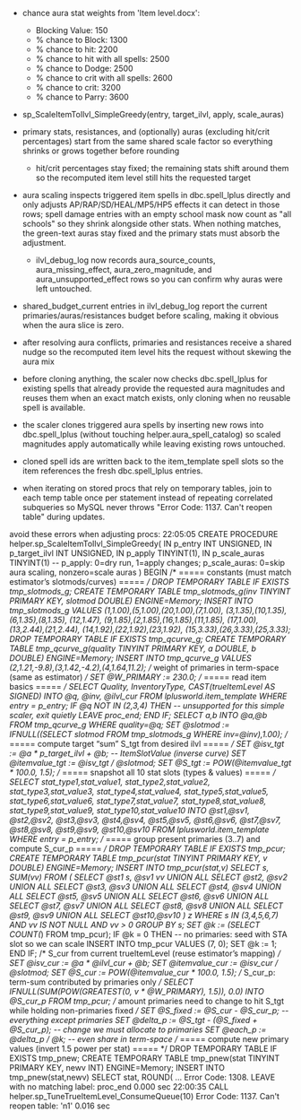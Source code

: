 - chance aura stat weights from 'Item level.docx':
  - Blocking Value: 150
  - % chance to Block: 1300
  - % chance to hit: 2200
  - % chance to hit with all spells: 2500
  - % chance to Dodge: 2500
  - % chance to crit with all spells: 2600
  - % chance to crit: 3200
  - % chance to Parry: 3600

- sp_ScaleItemToIlvl_SimpleGreedy(entry, target_ilvl, apply, scale_auras)
- primary stats, resistances, and (optionally) auras (excluding hit/crit percentages) start from the same shared scale factor so everything shrinks or grows together before rounding
  - hit/crit percentages stay fixed; the remaining stats shift around them so the recomputed item level still hits the requested target
- aura scaling inspects triggered item spells in dbc.spell_lplus directly and only adjusts AP/RAP/SD/HEAL/MP5/HP5 effects it can detect in those rows; spell damage entries with an empty school mask now count as "all schools" so they shrink alongside other stats. When nothing matches, the green-text auras stay fixed and the primary stats must absorb the adjustment.
  - ilvl_debug_log now records aura_source_counts, aura_missing_effect, aura_zero_magnitude, and aura_unsupported_effect rows so you can confirm why auras were left untouched.
- shared_budget_current entries in ilvl_debug_log report the current primaries/auras/resistances budget before scaling, making it obvious when the aura slice is zero.
- after resolving aura conflicts, primaries and resistances receive a shared nudge so the recomputed item level hits the request without skewing the aura mix

- before cloning anything, the scaler now checks dbc.spell_lplus for existing spells that already provide the requested aura magnitudes and reuses them when an exact match exists, only cloning when no reusable spell is available.
- the scaler clones triggered aura spells by inserting new rows into dbc.spell_lplus (without touching helper.aura_spell_catalog) so scaled magnitudes apply automatically while leaving existing rows untouched.
- cloned spell ids are written back to the item_template spell slots so the item references the fresh dbc.spell_lplus entries.
- when iterating on stored procs that rely on temporary tables, join to each temp table once per statement instead of repeating correlated subqueries so MySQL never throws "Error Code: 1137. Can't reopen table" during updates.

avoid these errors when adjusting procs:
22:05:05	CREATE PROCEDURE helper.sp_ScaleItemToIlvl_SimpleGreedy(   IN p_entry INT UNSIGNED,   IN p_target_ilvl INT UNSIGNED,   IN p_apply TINYINT(1),   IN p_scale_auras TINYINT(1)        -- p_apply: 0=dry run, 1=apply changes; p_scale_auras: 0=skip aura scaling, nonzero=scale auras ) BEGIN   /* ===== constants (must match estimator’s slotmods/curves) ===== */   DROP TEMPORARY TABLE IF EXISTS tmp_slotmods_g;   CREATE TEMPORARY TABLE tmp_slotmods_g(inv TINYINT PRIMARY KEY, slotmod DOUBLE) ENGINE=Memory;   INSERT INTO tmp_slotmods_g VALUES     (1,1.00),(5,1.00),(20,1.00),(7,1.00),     (3,1.35),(10,1.35),(6,1.35),(8,1.35),     (12,1.47),     (9,1.85),(2,1.85),(16,1.85),(11,1.85),     (17,1.00),     (13,2.44),(21,2.44),     (14,1.92),(22,1.92),(23,1.92),     (15,3.33),(26,3.33),(25,3.33);    DROP TEMPORARY TABLE IF EXISTS tmp_qcurve_g;   CREATE TEMPORARY TABLE tmp_qcurve_g(quality TINYINT PRIMARY KEY, a DOUBLE, b DOUBLE) ENGINE=Memory;   INSERT INTO tmp_qcurve_g VALUES (2,1.21,-9.8),(3,1.42,-4.2),(4,1.64,11.2);    /* weight of primaries in term-space (same as estimator) */   SET @W_PRIMARY := 230.0;    /* ===== read item basics ===== */   SELECT Quality, InventoryType, CAST(trueItemLevel AS SIGNED)     INTO @q, @inv, @ilvl_cur   FROM lplusworld.item_template   WHERE entry = p_entry;    IF @q NOT IN (2,3,4) THEN     -- unsupported for this simple scaler, exit quietly     LEAVE proc_end;   END IF;    SELECT a,b INTO @a,@b FROM tmp_qcurve_g WHERE quality=@q;   SET @slotmod := IFNULL((SELECT slotmod FROM tmp_slotmods_g WHERE inv=@inv),1.00);    /* ===== compute target “sum” S_tgt from desired ilvl ===== */   SET @isv_tgt       := @a * p_target_ilvl + @b;     -- ItemSlotValue (inverse curve)   SET @itemvalue_tgt := @isv_tgt / @slotmod;   SET @S_tgt         := POW(@itemvalue_tgt * 100.0, 1.5);    /* ===== snapshot all 10 stat slots (types & values) ===== */   SELECT stat_type1,stat_value1, stat_type2,stat_value2, stat_type3,stat_value3,          stat_type4,stat_value4, stat_type5,stat_value5, stat_type6,stat_value6,          stat_type7,stat_value7, stat_type8,stat_value8, stat_type9,stat_value9,          stat_type10,stat_value10   INTO  @st1,@sv1, @st2,@sv2, @st3,@sv3,         @st4,@sv4, @st5,@sv5, @st6,@sv6,         @st7,@sv7, @st8,@sv8, @st9,@sv9,         @st10,@sv10   FROM lplusworld.item_template   WHERE entry = p_entry;    /* ===== group present primaries (3..7) and compute S_cur_p ===== */   DROP TEMPORARY TABLE IF EXISTS tmp_pcur;   CREATE TEMPORARY TABLE tmp_pcur(stat TINYINT PRIMARY KEY, v DOUBLE) ENGINE=Memory;    INSERT INTO tmp_pcur(stat,v)   SELECT s, SUM(vv) FROM (     SELECT @st1 s, @sv1 vv UNION ALL     SELECT @st2, @sv2 UNION ALL     SELECT @st3, @sv3 UNION ALL     SELECT @st4, @sv4 UNION ALL     SELECT @st5, @sv5 UNION ALL     SELECT @st6, @sv6 UNION ALL     SELECT @st7, @sv7 UNION ALL     SELECT @st8, @sv8 UNION ALL     SELECT @st9, @sv9 UNION ALL     SELECT @st10,@sv10   ) z   WHERE s IN (3,4,5,6,7) AND vv IS NOT NULL AND vv > 0   GROUP BY s;    SET @k := (SELECT COUNT(*) FROM tmp_pcur);   IF @k = 0 THEN     -- no primaries: seed with STA slot so we can scale     INSERT INTO tmp_pcur VALUES (7, 0);     SET @k := 1;   END IF;    /* S_cur from current trueItemLevel (reuse estimator’s mapping) */   SET @isv_cur       := @a * @ilvl_cur + @b;   SET @itemvalue_cur := @isv_cur / @slotmod;   SET @S_cur         := POW(@itemvalue_cur * 100.0, 1.5);    /* S_cur_p: term-sum contributed by primaries only */   SELECT IFNULL(SUM(POW(GREATEST(0, v * @W_PRIMARY), 1.5)), 0.0)     INTO @S_cur_p   FROM tmp_pcur;    /* amount primaries need to change to hit S_tgt while holding non-primaries fixed */   SET @S_fixed  := @S_cur - @S_cur_p;                -- everything except primaries   SET @delta_p  := @S_tgt - (@S_fixed + @S_cur_p);   -- change we must allocate to primaries   SET @each_p   := @delta_p / @k;                    -- even share in term-space    /* ===== compute new primary values (invert 1.5 power per stat) ===== */   DROP TEMPORARY TABLE IF EXISTS tmp_pnew;   CREATE TEMPORARY TABLE tmp_pnew(stat TINYINT PRIMARY KEY, newv INT) ENGINE=Memory;    INSERT INTO tmp_pnew(stat,newv)   SELECT stat,          ROUND(           ...	Error Code: 1308. LEAVE with no matching label: proc_end	0.000 sec
22:00:35	CALL helper.sp_TuneTrueItemLevel_ConsumeQueue(10)	Error Code: 1137. Can't reopen table: 'n1'	0.016 sec
